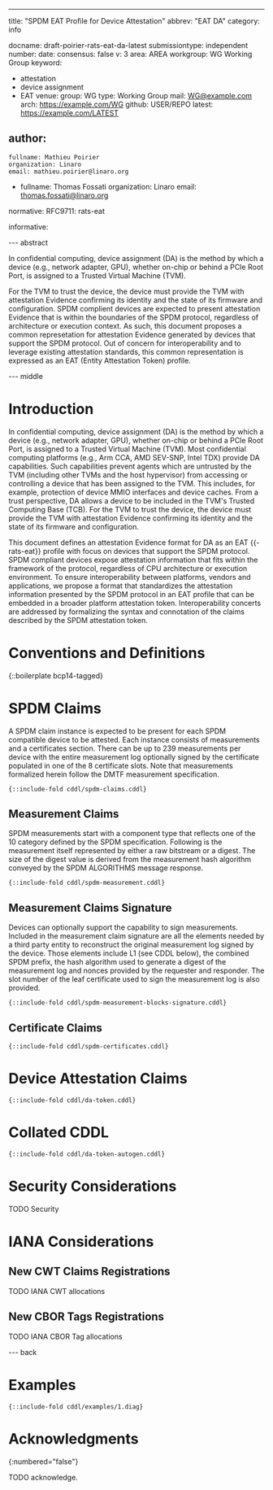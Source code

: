 ---
title: "SPDM EAT Profile for Device Attestation"
abbrev: "EAT DA"
category: info

docname: draft-poirier-rats-eat-da-latest
submissiontype: independent
number:
date:
consensus: false
v: 3
area: AREA
workgroup: WG Working Group
keyword:
 - attestation
 - device assignment
 - EAT
venue:
  group: WG
  type: Working Group
  mail: WG@example.com
  arch: https://example.com/WG
  github: USER/REPO
  latest: https://example.com/LATEST

author:
 -
    fullname: Mathieu Poirier
    organization: Linaro
    email: mathieu.poirier@linaro.org
 -
    fullname: Thomas Fossati
    organization: Linaro
    email: thomas.fossati@linaro.org

normative:
  RFC9711: rats-eat

informative:

--- abstract

In confidential computing, device assignment (DA) is the method by which a device (e.g., network adapter, GPU), whether on-chip or behind a PCIe Root Port, is assigned to a Trusted Virtual Machine (TVM).

For the TVM to trust the device, the device must provide the TVM with attestation Evidence confirming its identity and the state of its firmware and configuration. SPDM complient devices are expected to present attestation Evidence that is within the boundaries of the SPDM protocol, regardless of architecture or execution context.  As such, this document proposes a common represetation for attestation Evidence generated by devices that support the SPDM protocol.  Out of concern for interoperability and to leverage existing attestation standards, this common representation is expressed as an EAT (Entity Attestation Token) profile.

--- middle

# Introduction

In confidential computing, device assignment (DA) is the method by which a device (e.g., network adapter, GPU), whether on-chip or behind a PCIe Root Port, is assigned to a Trusted Virtual Machine (TVM).
Most confidential computing platforms (e.g., Arm CCA, AMD SEV-SNP, Intel TDX) provide DA capabilities.
Such capabilities prevent agents which are untrusted by the TVM (including other TVMs and the host hypervisor) from accessing or controlling a device that has been assigned to the TVM.
This includes, for example, protection of device MMIO interfaces and device caches.
From a trust perspective, DA allows a device to be included in the TVM's Trusted Computing Base (TCB).
For the TVM to trust the device, the device must provide the TVM with attestation Evidence confirming its identity and the state of its firmware and configuration.

This document defines an attestation Evidence format for DA as an EAT {{-rats-eat}} profile with focus on devices that support the SPDM protocol.  SPDM compliant devices expose attestation information that fits within the framework of the protocol, regardless of CPU architecture or execution environment.  To ensure interoperability between platforms, vendors and applications, we propose a format that standardizes the attestation information presented by the SPDM protocol in an EAT profile that can be embedded in a broader platform attestation token.  Interoperability concerts are addressed by formalizing the syntax and connotation of the claims described by the SPDM attestation token.

# Conventions and Definitions

{::boilerplate bcp14-tagged}

# SPDM Claims

A SPDM claim instance is expected to be present for each SPDM compatible device to be attested.  Each instance consists of measurements and a certificates section.  There can be up to 239 measurements per device with the entire measurement log optionally signed by the certificate populated in one of the 8 certificate slots.  Note that measurements formalized herein follow the DMTF measurement specification.

~~~ cddl
{::include-fold cddl/spdm-claims.cddl}
~~~

## Measurement Claims

SPDM measurements start with a component type that reflects one of the 10 category defined by the SPDM specification.  Following is the measurement itself represented by either a raw bitstream or a digest.  The size of the digest value is derived from the measurement hash algorithm conveyed by the SPDM ALGORITHMS message response.

~~~ cddl
{::include-fold cddl/spdm-measurement.cddl}
~~~

## Measurement Claims Signature

Devices can optionally support the capability to sign measurements.  Included in the measurement claim signature are all the elements needed by a third party entity to reconstruct the original measurement log signed by the device.  Those elements include L1 (see CDDL below), the combined SPDM prefix, the hash algorithm used to generate a digest of the measurement log and nonces provided by the requester and responder.  The slot number of the leaf certificate used to sign the measurement log is also provided.

~~~ cddl
{::include-fold cddl/spdm-measurement-blocks-signature.cddl}
~~~

## Certificate Claims

~~~ cddl
{::include-fold cddl/spdm-certificates.cddl}
~~~

# Device Attestation Claims

~~~ cddl
{::include-fold cddl/da-token.cddl}
~~~


# Collated CDDL

~~~ cddl
{::include-fold cddl/da-token-autogen.cddl}
~~~

# Security Considerations

TODO Security

# IANA Considerations

## New CWT Claims Registrations

TODO IANA CWT allocations

## New CBOR Tags Registrations

TODO IANA CBOR Tag allocations

--- back

# Examples

~~~ cbor-diag
{::include-fold cddl/examples/1.diag}
~~~

# Acknowledgments
{:numbered="false"}

TODO acknowledge.
